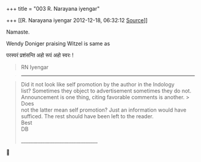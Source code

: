 +++
title = "003 R. Narayana iyengar"

+++
[[R. Narayana iyengar	2012-12-18, 06:32:12 [Source](https://groups.google.com/g/bvparishat/c/SZXRDgXcJms)]]



Namaste.

  

Wendy Doniger praising Witzel is same as

  

परस्परं प्रशंसन्ति अहो रूपं अहो स्वरः !  
  

> RN Iyengar  

  



> ----

>   
> Did it not look like self promotion by the author in the Indology  
> list? Sometimes they object to advertisement sometimes they do not.  
> Announcement is one thing, citing favorable comments is another. > Does  
> not the latter mean self promotion? Just an information would have  
> sufficed. The rest should have been left to the reader.  
> Best  
> DB  
>   
> \_\_\_\_\_\_\_\_\_\_\_\_\_\_\_\_\_\_\_\_\_\_\_\_\_\_\_\_\_\_\_\_  
>   




